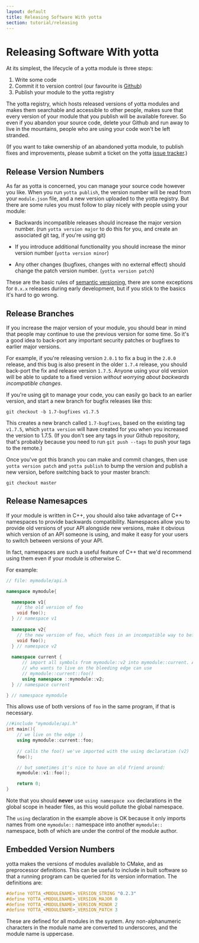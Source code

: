 ```yaml
---
layout: default
title: Releasing Software With yotta
section: tutorial/releasing
---
```


# Releasing Software With yotta

At its simplest, the lifecycle of a yotta module is three steps:

 1. Write some code
 2. Commit it to version control (our favourite is [Github](http://github/com))
 3. Publish your module to the yotta registry

The yotta registry, which hosts released versions of yotta modules and makes
them searchable and accessible to other people, makes sure that every version
of your module that you publish will be available forever. So even if you
abandon your source code, delete your Github and run away to live in the
mountains, people who are using your code won't be left stranded.

(If you want to take ownership of an abandoned yotta module, to publish fixes
and improvements, please submit a ticket on the yotta [issue
tracker](https://github.com/armmbed/yotta/issues).)

<a name="versions"></a>
## Release Version Numbers

As far as yotta is concerned, you can manage your source code however you like.
When you run `yotta publish`, the version number will be read from your
`module.json` file, and a new version uploaded to the yotta registry. But there
are some rules you must follow to play nicely with people using your module:

 * Backwards incompatible releases should increase the major version number.
   (run `yotta version major` to do this for you, and create an associated git tag, if
   you're using git)

 * If you introduce additional functionality you should increase the minor
   version number (`yotta version minor`)

 * Any other changes (bugfixes, changes with no external effect) should change
   the patch version number. (`yotta version patch`)

These are the basic rules of [semantic versioning](http://semver.org), there
are some exceptions for `0.x.x` releases during early development, but if you
stick to the basics it's hard to go wrong.

<a name="branches"></a>
## Release Branches

If you increase the major version of your module, you should bear in mind that
people may continue to use the previous version for some time. So it's a good
idea to back-port any important security patches or bugfixes to earlier major
versions.

For example, if you're releasing version `2.0.1` to fix a bug in the `2.0.0`
release, and this bug is also present in the older `1.7.4` release, you should
back-port the fix and release version `1.7.5`. Anyone using your old version
will be able to update to a fixed version *without worrying about backwards
incompatible changes*.

If you're using git to manage your code, you can easily go back to an earlier
version, and start a new branch for bugfix releases like this:

```
git checkout -b 1.7-bugfixes v1.7.5
```

This creates a new branch called `1.7-bugfixes`, based on the existing tag
`v1.7.5`, which `yotta version` will have created for you when you increased
the version to 1.7.5. (If you don't see any tags in your Github repository,
that's probably because you need to run `git push --tags` to push your tags to
the remote.)

Once you've got this branch you can make and commit changes, then use
`yotta version patch` and `yotta publish` to bump the version and publish a new
version, before switching back to your master branch:

```
git checkout master
```
<a name="namespaces"></a>
## Release Namesapces

If your module is written in C++, you should also take advantage of C++
namespaces to provide backwards compatibility. Namespaces allow you to provide old
versions of your API alongside new versions, make it obvious which version of
an API someone is using, and make it easy for your users to switch between
versions of your API.

In fact, namespaces are such a useful feature of C++ that we'd recommend using
them even if your module is otherwise C.

For example:

```C++
// file: mymodule/api.h

namespace mymodule{

  namespace v1{
    // the old version of foo
    void foo();
  } // namespace v1
  
  namespace v2{
    // the new version of foo, which foos in an incompatible way to before
    void foo();
  } // namespace v2
  
  namespace current {
      // import all symbols from mymodule::v2 into mymodule::current. Anyone
      // who wants to live on the bleeding edge can use
      // mymodule::current::foo()
      using namespace ::mymodule::v2;
  } // namespace current

} // namespace mymodule
```

This allows use of both versions of `foo` in the same program, if that is
necessary.

```C++
//#include "mymodule/api.h"
int main(){
    // we live on the edge :)
    using mymodule::current::foo;
    
    // calls the foo() we've imported with the using declaration (v2)
    foo();

    // but sometimes it's nice to have an old friend around:
    mymodule::v1::foo();

    return 0;
}
```

Note that you should **never** use `using namespace xxx` declarations in the
global scope in header files, as this would pollute the global namespace. 

The `using` declaration in the example above is OK because it only imports
names from one `mymodule::` namespace into another `mymodule::` namespace, both
of which are under the control of the module author.


<a name="embedded-version-numbers"></a>
## Embedded Version Numbers

yotta makes the versions of modules available to CMake, and as preprocessor
definitions. This can be useful to include in built software so that a running
program can be queried for its version information. The definitions are:

```C
#define YOTTA_<MODULENAME>_VERSION_STRING "0.2.3"
#define YOTTA_<MODULENAME>_VERSION_MAJOR 0
#define YOTTA_<MODULENAME>_VERSION_MINOR 2
#define YOTTA_<MODULENAME>_VERSION_PATCH 3
```

These are defined for all modules in the system. Any non-alphanumeric
characters in the module name are converted to underscores, and the module name
is uppercase.

